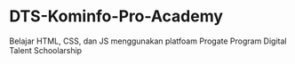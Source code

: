 # DTS-Kominfo-Pro-Academy
Belajar HTML, CSS, dan JS menggunakan platfoam Progate
Program Digital Talent Schoolarship
